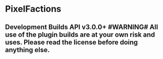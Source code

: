 # PixelFactions
Development Builds API v3.0.0+
#WARNING#
All use of the plugin builds are at your own risk and uses.
Please read the license before doing anything else.
---------------------------------------------------
